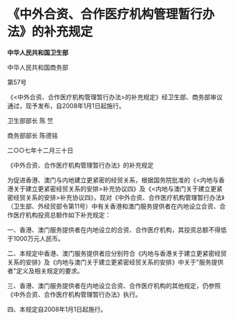 # 《中外合资、合作医疗机构管理暂行办法》的补充规定

**中华人民共和国卫生部**

中华人民共和国商务部

第57号

《\<中外合资、合作医疗机构管理暂行办法\>的补充规定》经卫生部、商务部审议通过，现予发布，自2008年1月1日起施行。

卫生部部长 陈 竺

商务部部长 陈德铭

二○○七年十二月三十日

《中外合资、合作医疗机构管理暂行办法》的补充规定

为促进香港、澳门与内地建立更紧密的经贸关系，根据国务院批准的《\<内地与香港关于建立更紧密经贸关系的安排\>补充协议四》及《\<内地与澳门关于建立更紧密经贸关系的安排\>补充协议四》，现对《中外合资、合作医疗机构管理暂行办法》（卫生部、外经贸部令第11号）中有关香港和澳门服务提供者在内地设立合资、合作医疗机构投资总额作如下补充规定：

一、香港、澳门服务提供者在内地设立的合资、合作医疗机构，其投资总额不得低于1000万元人民币。

二、本规定中香港、澳门服务提供者应分别符合《内地与香港关于建立更紧密经贸关系的安排》及《内地与澳门关于建立更紧密经贸关系的安排》中关于"服务提供者"定义及相关规定的要求。

三、香港、澳门服务提供者在内地设立合资、合作医疗机构的其他规定，仍参照《中外合资、合作医疗机构管理暂行办法》执行。

四、本规定自2008年1月1日起施行。
